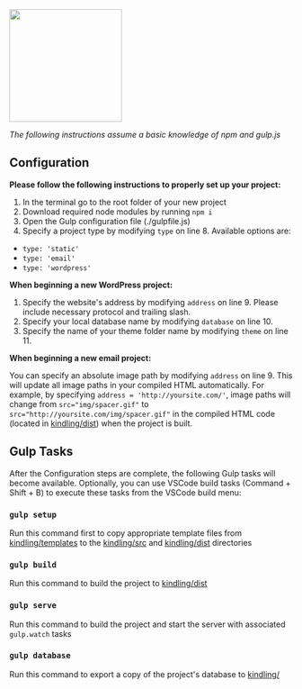<img src="https://user-images.githubusercontent.com/333020/69454644-a2dbdd80-0d34-11ea-8463-2c6b3337e277.png" width="200" height="200">

*The following instructions assume a basic knowledge of npm and gulp.js*
## Configuration
**Please follow the following instructions to properly set up your project:**
  1. In the terminal go to the root folder of your new project
  1. Download required node modules by running `npm i`
  2. Open the Gulp configuration file (./gulpfile.js)
  3. Specify a project type by modifying `type` on line 8. Available options are:
  * `type: 'static'`
  * `type: 'email'`
  * `type: 'wordpress'`

**When beginning a new WordPress project:**
  1. Specify the website's address by modifying `address` on line 9. Please include necessary protocol and trailing slash.
  2. Specify your local database name by modifying `database` on line 10.
  3. Specify the name of your theme folder name by modifying `theme` on line 11.

**When beginning a new email project:**

You can specify an absolute image path by modifying `address` on line 9. This will update all image paths in your compiled HTML automatically. For example, by specifying `address = 'http://yoursite.com/'`, image paths will change from `src="img/spacer.gif"` to `src="http://yoursite.com/img/spacer.gif"` in the compiled HTML code (located in [kindling/dist](/dist)) when the project is built.
  
## Gulp Tasks

After the Configuration steps are complete, the following Gulp tasks will become available. Optionally, you can use VSCode build tasks (Command + Shift + B) to execute these tasks from the VSCode build menu:

### `gulp setup`

Run this command first to copy appropriate template files from [kindling/templates](/templates) to the [kindling/src](/src) and [kindling/dist](/dist) directories

### `gulp build`

Run this command to build the project to [kindling/dist](/dist)

### `gulp serve`

Run this command to build the project and start the server with associated `gulp.watch` tasks

### `gulp database`

Run this command to export a copy of the project's database to [kindling/](/)
